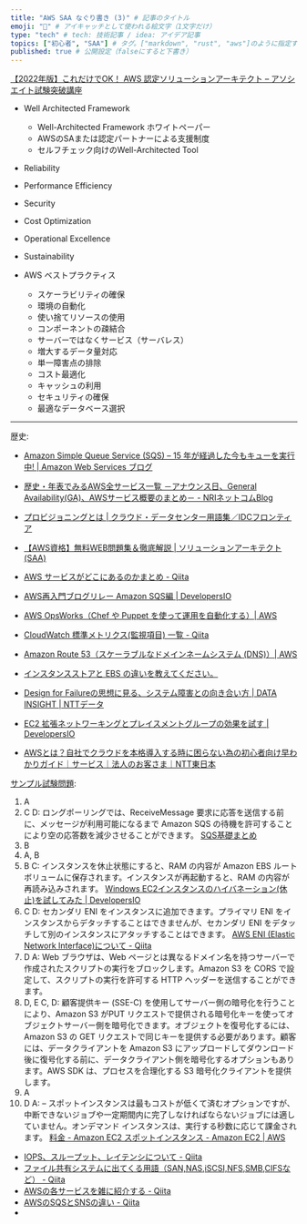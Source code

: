 ```yaml
---
title: "AWS SAA なぐり書き (3)" # 記事のタイトル
emoji: "📝" # アイキャッチとして使われる絵文字（1文字だけ）
type: "tech" # tech: 技術記事 / idea: アイデア記事
topics: ["初心者", "SAA"] # タグ。["markdown", "rust", "aws"]のように指定する
published: true # 公開設定（falseにすると下書き）
---
```


[【2022年版】これだけでOK！ AWS 認定ソリューションアーキテクト – アソシエイト試験突破講座](https://www.udemy.com/course/aws-associate/)

- Well Architected Framework
    - Well-Architected Framework ホワイトペーパー
    - AWSのSAまたは認定パートナーによる支援制度
    - セルフチェック向けのWell-Architected Tool

- Reliability
- Performance Efficiency
- Security
- Cost Optimization
- Operational Excellence
- Sustainability

- AWS ベストプラクティス
    - スケーラビリティの確保
    - 環境の自動化
    - 使い捨てリソースの使用
    - コンポーネントの疎結合
    - サーバーではなくサービス（サーバレス）
    - 増大するデータ量対応
    - 単一障害点の排除
    - コスト最適化
    - キャッシュの利用
    - セキュリティの確保
    - 最適なデータベース選択

-----

歴史:
- [Amazon Simple Queue Service (SQS) – 15 年が経過した今もキューを実行中! | Amazon Web Services ブログ](https://aws.amazon.com/jp/blogs/news/amazon-sqs-15-years-and-still-queueing/)
- [歴史・年表でみるAWS全サービス一覧 －アナウンス日、General Availability(GA)、AWSサービス概要のまとめ－ - NRIネットコムBlog](https://tech.nri-net.com/entry/aws_history_and_chronology_all)

- [プロビジョニングとは | クラウド・データセンター用語集／IDCフロンティア](https://www.idcf.jp/words/provisioning.html)
- [【AWS資格】無料WEB問題集＆徹底解説 | ソリューションアーキテクト(SAA)](https://aws-exam.net/saa/saa_q_list.php?q_list=1)
- [AWS サービスがどこにあるのかまとめ - Qiita](https://qiita.com/saitotak/items/d2ede050e7a2224da46d)
- [AWS再入門ブログリレー Amazon SQS編 | DevelopersIO](https://dev.classmethod.jp/articles/re-introduction-2020-amazon-sqs/)
- [AWS OpsWorks（Chef や Puppet を使って運用を自動化する）| AWS](https://aws.amazon.com/jp/opsworks/)
- [CloudWatch 標準メトリクス(監視項目) 一覧 - Qiita](https://qiita.com/gohatk@github/items/d1cfcbd1a3c1f7e6b4d3)
- [Amazon Route 53（スケーラブルなドメインネームシステム (DNS)）| AWS](https://aws.amazon.com/jp/route53/)
- [インスタンスストアと EBS の違いを教えてください。](https://aws.amazon.com/jp/premiumsupport/knowledge-center/instance-store-vs-ebs/)
- [Design for Failureの思想に見る、システム障害との向き合い方 | DATA INSIGHT | NTTデータ](https://www.nttdata.com/jp/ja/data-insight/2012/090601/)
- [EC2 拡張ネットワーキングとプレイスメントグループの効果を試す | DevelopersIO](https://dev.classmethod.jp/articles/ec2-placement-group/)
- [AWSとは？自社でクラウドを本格導入する時に困らない為の初心者向け早わかりガイド｜サービス｜法人のお客さま｜NTT東日本](https://business.ntt-east.co.jp/content/cloudsolution/column-259.html#section-05-01)

[サンプル試験問題](https://d1.awsstatic.com/ja_JP/training-and-certification/docs-sa-assoc/AWS-Certified-Solutions-Architect-Associate_Sample-Questions_v4.0_FINAL.pdf):

1. A
2. C  D: ロングポーリングでは、ReceiveMessage 要求に応答を送信する前に、メッセージが利用可能になるまで Amazon SQS の待機を許可することにより空の応答数を減少させることができます。
[SQS基礎まとめ](https://zenn.dev/hi_ka_ru/articles/a516af8bfc4457)
3. B
4. A, B
5. B  C: インスタンスを休止状態にすると、RAM の内容が Amazon EBS ルートボリュームに保存されます。インスタンスが再起動すると、RAM の内容が再読み込みされます。
[Windows EC2インスタンスのハイバネーション(休止)を試してみた | DevelopersIO](https://dev.classmethod.jp/articles/ec2-windows-support-hibernation/)
6. C  D: セカンダリ ENI をインスタンスに追加できます。プライマリ ENI をインスタンスからデタッチすることはできませんが、セカンダリ ENI をデタッチして別のインスタンスにアタッチすることはできます。
[AWS ENI (Elastic Network Interface)について - Qiita](https://qiita.com/TaigoKuriyama/items/a1fcbadd10fa7ba41a04)
7. D  A: Web ブラウザは、Web ページとは異なるドメイン名を持つサーバーで作成されたスクリプトの実行をブロックします。Amazon S3 を CORS で設定して、スクリプトの実行を許可する HTTP ヘッダーを送信することができます。
8. D, E  C, D: 顧客提供キー (SSE-C) を使用してサーバー側の暗号化を行うことにより、Amazon S3 がPUT リクエストで提供される暗号化キーを使ってオブジェクトサーバー側を暗号化できます。オブジェクトを復号化するには、Amazon S3 の GET リクエストで同じキーを提供する必要があります。顧客には、データクライアントを Amazon S3 にアップロードしてダウンロード後に復号化する前に、データクライアント側を暗号化するオプションもあります。AWS SDK は、プロセスを合理化する S3 暗号化クライアントを提供します。
9. A
10. D  A: – スポットインスタンスは最もコストが低くて済むオプションですが、中断できないジョブや一定期間内に完了しなければならないジョブには適していません。オンデマンド インスタンスは、実行する秒数に応じて課金されます。
[料金 - Amazon EC2 スポットインスタンス - Amazon EC2 | AWS](https://aws.amazon.com/jp/ec2/spot/pricing/)

- [IOPS、スループット、レイテンシについて - Qiita](https://qiita.com/MAKOTO1995/items/21c9be9b7bc39fb4a702)
- [ファイル共有システムに出てくる用語（SAN,NAS,iSCSI,NFS,SMB,CIFSなど） - Qiita](https://qiita.com/zero_046/items/b596646695178316c6d6)
- [AWSの各サービスを雑に紹介する - Qiita](https://qiita.com/n-i-e/items/63f3f0ccb077bf8dc2f9)
- [AWSのSQSとSNSの違い - Qiita](https://qiita.com/miyuki_samitani/items/8d38c4421149d7469053)
- 
